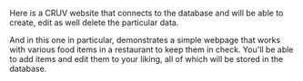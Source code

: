 Here is a CRUV website that connects to the database and will be able to create, edit as well delete the particular data. 
	
And in this one in particular, demonstrates a simple webpage that works with various food items in a restaurant to keep them in check. You'll be able to add items and edit them to your liking, all of which will be stored in the database.
